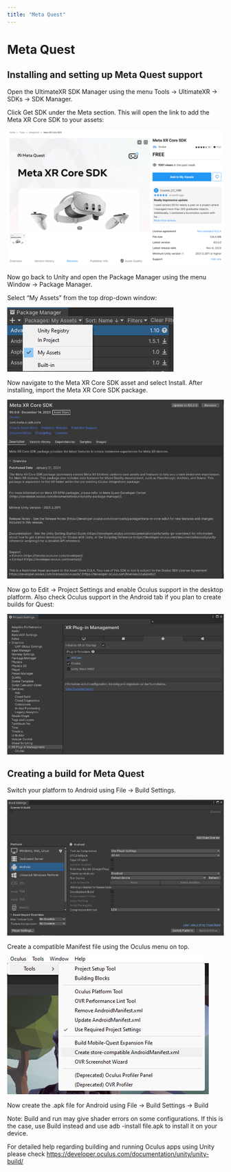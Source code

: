 ```yaml
---
title: "Meta Quest"
---
```


# Meta Quest

## Installing and setting up Meta Quest support

Open the UltimateXR SDK Manager using the menu Tools -> UltimateXR -> SDKs -> SDK Manager. 

Click Get SDK under the Meta section. This will open the link to add the Meta XR Core SDK to your assets:

![](/content/docs/guides/media/supported-platforms/Meta01AssetStore.png)
 
Now go back to Unity and open the Package Manager using the menu Window -> Package Manager.

Select “My Assets” from the top drop-down window:

![](/content/docs/guides/media/supported-platforms/Oculus02MyAssets.png)
 
Now navigate to the Meta XR Core SDK asset and select Install. After installing, import the Meta XR Core SDK package.

![](/content/docs/guides/media/supported-platforms/Meta03PackageManager.png)
 
Now go to Edit -> Project Settings and enable Oculus support in the desktop platform. Also check Oculus support in the Android tab if you plan to create builds for Quest:

![](/content/docs/guides/media/supported-platforms/Oculus04Management1.png)
 
## Creating a build for Meta Quest

Switch your platform to Android using File -> Build Settings.

![](/content/docs/guides/media/supported-platforms/Oculus05Android.png)
 
Create a compatible Manifest file using the Oculus menu on top.

![](/content/docs/guides/media/supported-platforms/Meta06Manifest.png)

Now create the .apk file for Android using File -> Build Settings -> Build

Note: Build and run may give shader errors on some configurations. If this is the case, use Build instead and use adb -install file.apk to install it on your device.

For detailed help regarding building and running Oculus apps using Unity please check https://developer.oculus.com/documentation/unity/unity-build/
